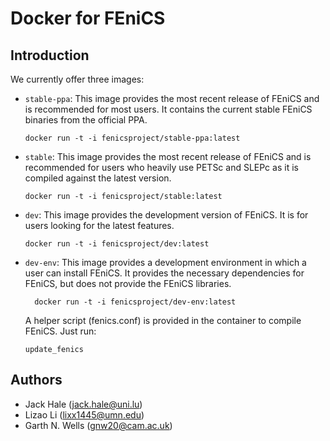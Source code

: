 # Docker for FEniCS

## Introduction

We currently offer three images:

* `stable-ppa`: This image provides the most recent release of FEniCS
  and is recommended for most users. It contains the current stable
  FEniCS binaries from the official PPA.

      docker run -t -i fenicsproject/stable-ppa:latest

* `stable`: This image provides the most recent release of FEniCS and
  is recommended for users who heavily use PETSc and SLEPc as it is
  compiled against the latest version.

      docker run -t -i fenicsproject/stable:latest

* `dev`: This image provides the development version of FEniCS.  It is
  for users looking for the latest features.

      docker run -t -i fenicsproject/dev:latest

* `dev-env`: This image provides a development environment in which a
   user can install FEniCS. It provides the necessary dependencies for
   FEniCS, but does not provide the FEniCS libraries. 

        docker run -t -i fenicsproject/dev-env:latest

  A helper script (fenics.conf) is provided in the container to compile 
  FEniCS. Just run:
  
      update_fenics

## Authors

* Jack Hale (<jack.hale@uni.lu>)
* Lizao Li (<lixx1445@umn.edu>)
* Garth N. Wells (<gnw20@cam.ac.uk>)
